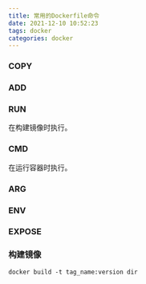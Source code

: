 ```yaml
---
title: 常用的Dockerfile命令
date: 2021-12-10 10:52:23
tags: docker
categories: docker
---
```




### COPY



### ADD



### RUN

在构建镜像时执行。

### CMD

在运行容器时执行。



### ARG



### ENV



### EXPOSE



### 构建镜像

```shell
docker build -t tag_name:version dir
```

